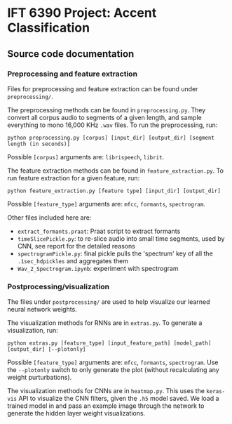 
# IFT 6390 Project: Accent Classification


## Source code documentation

### Preprocessing and feature extraction

Files for preprocessing and feature extraction can be found under `preprocessing/`.

The preprocessing methods can be found in `preprocessing.py`. They convert all corpus audio to segments of a given length, and sample everything to mono 16,000 KHz `.wav` files. To run the preprocessing, run:

```python preprocessing.py [corpus] [input_dir] [output_dir] [segment length (in seconds)] ```

Possible `[corpus]` arguments are: `librispeech`, `librit`.

The feature extraction methods can be found in `feature_extraction.py`.  To run feature extraction for a given feature, run:

```python feature_extraction.py [feature type] [input_dir] [output_dir]```

Possible `[feature_type]` arguments are: `mfcc`, `formants`, `spectrogram`.

Other files included here are:
  * `extract_formants.praat`: Praat script to extract formants
  * `timeSlicePickle.py`: to re-slice audio into small time segments, used by CNN, see report for the detailed reasons
  * `spectrogramPickle.py`: final pickle pulls the 'spectrum' key of all
 the `.1sec_hdpickles` and aggregates them
  * `Wav_2_Spectrogram.ipynb`: experiment with spectrogram

### Postprocessing/visualization

The files under `postprocessing/` are used to help visualize our learned neural network weights.

The visualization methods for RNNs are in `extras.py`. To generate a visualization, run:

```python extras.py [feature_type] [input_feature_path] [model_path] [output_dir] [--plotonly]```

Possible `[feature_type]` arguments are: `mfcc`, `formants`, `spectrogram`. Use the ``--plotonly`` switch to only generate the plot (without recalculating any weight purturbations).

The visualization methods for CNNs are in `heatmap.py`.  This uses the `keras-vis` API to visualize the CNN filters, given the `.h5` model saved. We load a trained model in and pass an example image through the network to generate the hidden layer weight visualizations.
